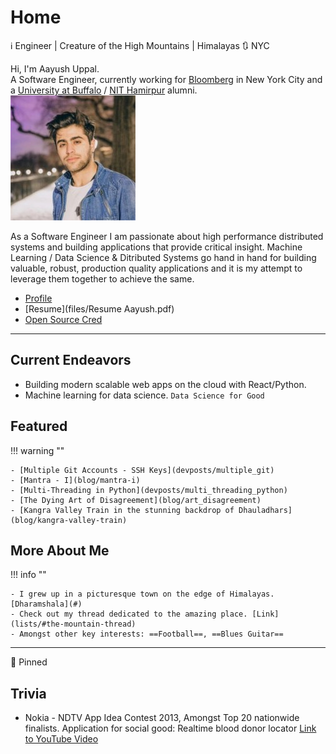 <!-- markdownlint-disable no-inline-html -->

# Home

:information_source: Engineer | Creature of the High Mountains | Himalayas :arrows_clockwise: NYC

<div class="box1">
Hi, I'm Aayush Uppal.<br>
A Software Engineer, currently working for <a href="https://www.bloomberg.com/company">Bloomberg</a> in New York City
and a <a href="http://www.buffalo.edu">University at Buffalo</a>
/ <a href="http://nith.ac.in">NIT Hamirpur</a> alumni.
</div>

<div class="box2">
<div>
<img class="imgc" alt="Aayush Uppal" src="img/aayushuppal-thumbnail.png">
</div>
</div>

As a Software Engineer I am passionate about high performance distributed systems and building applications that provide
critical insight. Machine Learning / Data Science & Ditributed Systems go hand in hand for building valuable, robust,
production quality applications and it is my attempt to leverage them together to achieve the same.

- [Profile](profile)
- [Resume](files/Resume Aayush.pdf)
- [Open Source Cred](oss-cred)

***

## Current Endeavors

- Building modern scalable web apps on the cloud with React/Python.
- Machine learning for data science. `Data Science for Good`

## Featured

!!! warning ""

    - [Multiple Git Accounts - SSH Keys](devposts/multiple_git)
    - [Mantra - I](blog/mantra-i)
    - [Multi-Threading in Python](devposts/multi_threading_python)
    - [The Dying Art of Disagreement](blog/art_disagreement)
    - [Kangra Valley Train in the stunning backdrop of Dhauladhars](blog/kangra-valley-train)

## More About Me

!!! info ""

    - I grew up in a picturesque town on the edge of Himalayas. [Dharamshala](#)
    - Check out my thread dedicated to the amazing place. [Link](lists/#the-mountain-thread)
    - Amongst other key interests: ==Football==, ==Blues Guitar==

***

:pushpin: Pinned

<blockquote class="twitter-tweet" data-lang="en">
<a href="https://twitter.com/bketelsen/status/986566694628986886"></a>
</blockquote>

## Trivia

- Nokia - NDTV App Idea Contest 2013, Amongst Top 20 nationwide finalists.
  Application for social good: Realtime blood donor locator
  [Link to YouTube Video](https://youtu.be/ysY-dy3wXXw?t=1m38s)

<br/>
<i class="fab fa-python fa-lg"></i>
<i class="fab fa-github-alt fa-lg"></i>
<i class="fab fa-java fa-lg"></i>
<i class="fab fa-node-js fa-lg"></i>
<i class="fas fa-code fa-lg"></i>

[^1]: Last Updated: `2018-11-13`
